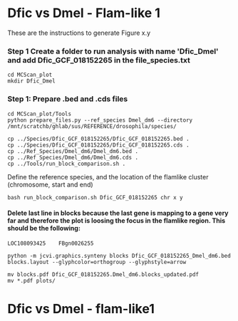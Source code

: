 # Dfic vs Dmel - Flam-like 1
These are the instructions to generate Figure x.y 

### Step 1 Create a folder to run analysis with name 'Dfic_Dmel'  and add Dfic_GCF_018152265 in the file_species.txt
```
cd MCScan_plot
mkdir Dfic_Dmel
```
### Step 1: Prepare .bed and .cds files
```
cd MCScan_plot/Tools
python prepare_files.py --ref_species Dmel_dm6 --directory /mnt/scratchb/ghlab/sus/REFERENCE/drosophila/species/
```

```
cp ../Species/Dfic_GCF_018152265/Dfic_GCF_018152265.bed .
cp ../Species/Dfic_GCF_018152265/Dfic_GCF_018152265.cds .
cp ../Ref_Species/Dmel_dm6/Dmel_dm6.bed .
cp ../Ref_Species/Dmel_dm6/Dmel_dm6.cds .
cp ../Tools/run_block_comparison.sh .
```
Define the reference species, and the location of the flamlike cluster (chromosome, start and end)
```
bash run_block_comparison.sh Dfic_GCF_018152265 chr x y
```

#### Delete last line in blocks because the last gene is mapping to a gene very far and therefore the plot is loosing the focus in the flamlike region. This should be the following:

```
LOC108093425    FBgn0026255
```

```
python -m jcvi.graphics.synteny blocks Dfic_GCF_018152265_Dmel_dm6.bed  blocks.layout --glyphcolor=orthogroup --glyphstyle=arrow 

mv blocks.pdf Dfic_GCF_018152265.Dmel_dm6.blocks_updated.pdf
mv *.pdf plots/
```
















# Dfic vs Dmel - flam-like1

